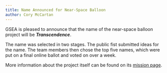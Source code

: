 ```yaml
---
title: Name Announced for Near-Space Balloon
author: Cory McCartan
---
```


GSEA is pleased to announce that the name of the near-space balloon project
will be _**Transcendence**_.  

The name was selected in two stages.  The public fist submitted ideas for the
name.  The team members then chose the top five names, which were put on a
final online ballot and voted on over a week.  

More information about the project itself can be found on its [mission
page](/missions/nearspaceballoon.html).
